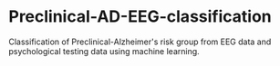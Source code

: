 # Preclinical-AD-EEG-classification
Classification of Preclinical-Alzheimer's risk group from EEG data and psychological testing data using machine learning.
